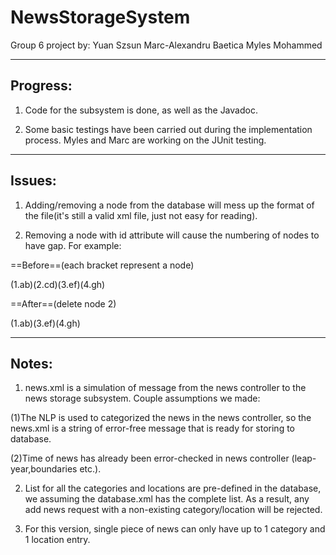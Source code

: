 NewsStorageSystem
=================

Group 6 project by:
Yuan Szsun
Marc-Alexandru Baetica
Myles Mohammed

------------
Progress:
------------

1. Code for the subsystem is done, as well as the Javadoc.

2. Some basic testings have been carried out during the implementation process. Myles and Marc are working on the JUnit testing.



------------
Issues:
------------

1. Adding/removing a node from the database will mess up the format of the file(it's still a valid xml file, just not easy for reading).

2. Removing a node with id attribute will cause the numbering of nodes to have gap. For example:

 ==Before==(each bracket represent a node)

 (1.ab)(2.cd)(3.ef)(4.gh)

 ==After==(delete node 2)

 (1.ab)(3.ef)(4.gh)



------------
Notes:
------------

1. news.xml is a simulation of message from the news controller to the news storage subsystem. Couple assumptions we made:

 (1)The NLP is used to categorized the news in the news controller, so the news.xml is a string of error-free message that is ready for storing to database.

 (2)Time of news has already been error-checked in news controller (leap-year,boundaries etc.).

2. List for all the categories and locations are pre-defined in the database, we assuming the database.xml has the complete list. As a result, any add news request with a non-existing category/location will be rejected.

3. For this version, single piece of news can only have up to 1 category and 1 location entry.
